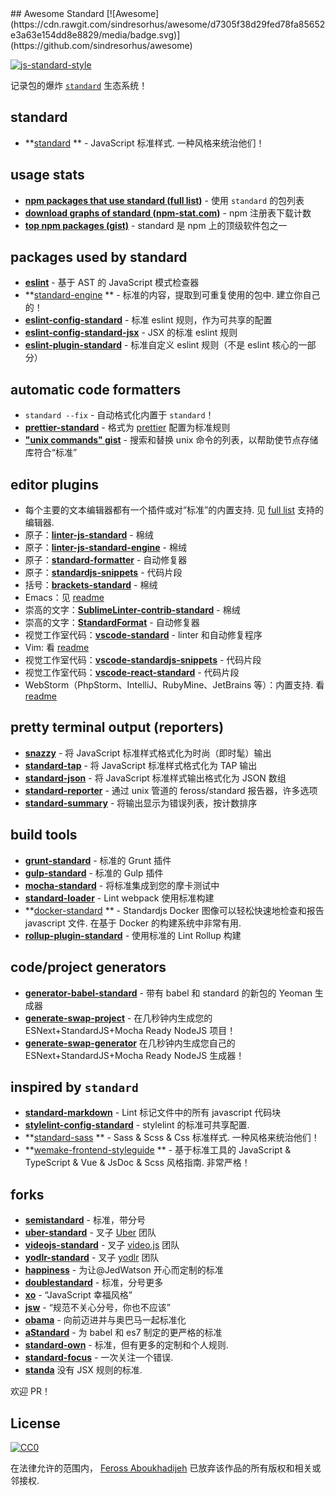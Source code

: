 <div class="github-widget" data-repo="standard/awesome-standard"></div>
## Awesome Standard [![Awesome](https://cdn.rawgit.com/sindresorhus/awesome/d7305f38d29fed78fa85652e3a63e154dd8e8829/media/badge.svg)](https://github.com/sindresorhus/awesome)

[![js-standard-style](https://cdn.rawgit.com/feross/standard/master/badge.svg)](https://github.com/feross/standard)

记录包的爆炸 [`standard`](https://github.com/feross/standard) 生态系统！

## standard

- **[standard](https://www.npmjs.com/package/standard) ** - JavaScript 标准样式. 一种风格来统治他们！

## usage stats

- **[npm packages that use standard (full list)](https://github.com/feross/standard-packages/blob/master/all.json)** - 使用 `standard` 的包列表
- **[download graphs of standard (npm-stat.com)](http://npm-stat.com/charts.html?package=standard&author=&from=&to=)** - npm 注册表下载计数
- **[top npm packages (gist)](https://gist.github.com/feross/e0882df2fe673d6ce064)** - standard 是 npm 上的顶级软件包之一

## packages used by standard

- **[eslint](https://www.npmjs.com/package/eslint)** - 基于 AST 的 JavaScript 模式检查器
- **[standard-engine](https://www.npmjs.com/package/standard-engine) ** - 标准的内容，提取到可重复使用的包中. 建立你自己的！
- **[eslint-config-standard](https://www.npmjs.com/package/eslint-config-standard)** - 标准 eslint 规则，作为可共享的配置
- **[eslint-config-standard-jsx](https://www.npmjs.com/package/eslint-config-standard-jsx)** - JSX 的标准 eslint 规则
- **[eslint-plugin-standard](https://www.npmjs.com/package/eslint-plugin-standard)** - 标准自定义 eslint 规则（不是 eslint 核心的一部分）

## automatic code formatters

- `standard --fix` - 自动格式化内置于 `standard`！
- **[prettier-standard](https://www.npmjs.com/package/prettier-standard)** - 格式为 [prettier](https://github.com/prettier/prettier) 配置为标准规则
- **["unix commands" gist](https://gist.github.com/watson/453fc63cace521fcdadc)** - 搜索和替换 unix 命令的列表，以帮助使节点存储库符合“标准”

## editor plugins

 - 每个主要的文本编辑器都有一个插件或对“标准”的内置支持. 见 [full list](https://github.com/standard/standard#are-there-text-editor-plugins) 支持的编辑器.
- 原子：**[linter-js-standard](https://atom.io/packages/linter-js-standard)** - 棉绒
- 原子：**[linter-js-standard-engine](https://atom.io/packages/linter-js-standard-engine)** - 棉绒
- 原子：**[standard-formatter](https://atom.io/packages/standard-formatter)** - 自动修复器
- 原子：**[standardjs-snippets](https://atom.io/packages/standardjs-snippets)** - 代码片段
- 括号：**[brackets-standard](https://github.com/ishamf/brackets-standard/)** - 棉绒
- Emacs：见 [readme](https://github.com/standard/standard#emacs)
- 崇高的文字：**[SublimeLinter-contrib-standard](https://packagecontrol.io/packages/SublimeLinter-contrib-standard)** - 棉绒
- 崇高的文字：**[StandardFormat](https://packagecontrol.io/packages/StandardFormat)** - 自动修复器
- 视觉工作室代码：**[vscode-standard](https://marketplace.visualstudio.com/items?itemName=standard.vscode-standard)** - linter 和自动修复程序
- Vim: 看 [readme](https://github.com/standard/standard#vim)
- 视觉工作室代码：**[vscode-standardjs-snippets](https://marketplace.visualstudio.com/items?itemName=capaj.vscode-standardjs-snippets)** - 代码片段
- 视觉工作室代码：**[vscode-react-standard](https://marketplace.visualstudio.com/items?itemName=TimonVS.ReactSnippetsStandard)** - 代码片段
 - WebStorm（PhpStorm、IntelliJ、RubyMine、JetBrains 等）：内置支持. 看 [readme](https://github.com/standard/standard#webstorm-phpstorm-intellij-rubymine-jetbrains-etc)

## pretty terminal output (reporters)

- **[snazzy](https://www.npmjs.com/package/snazzy)** - 将 JavaScript 标准样式格式化为时尚（即时髦）输出
- **[standard-tap](https://www.npmjs.com/package/standard-tap)** - 将 JavaScript 标准样式格式化为 TAP 输出
- **[standard-json](https://www.npmjs.com/package/standard-json)** - 将 JavaScript 标准样式输出格式化为 JSON 数组
- **[standard-reporter](https://www.npmjs.com/package/standard-reporter)** - 通过 unix 管道的 feross/standard 报告器，许多选项
- **[standard-summary](https://www.npmjs.com/package/standard-summary)** - 将输出显示为错误列表，按计数排序

## build tools

- **[grunt-standard](https://www.npmjs.com/package/grunt-standard)** - 标准的 Grunt 插件
- **[gulp-standard](https://www.npmjs.com/package/gulp-standard)** - 标准的 Gulp 插件
- **[mocha-standard](https://www.npmjs.com/package/mocha-standard)** - 将标准集成到您的摩卡测试中
- **[standard-loader](https://www.npmjs.com/package/standard-loader)** - Lint webpack 使用标准构建
- **[docker-standard](https://hub.docker.com/r/geniousphp/standard-js/) ** - Standardjs Docker 图像可以轻松快速地检查和报告 javascript 文件. 在基于 Docker 的构建系统中非常有用.
- **[rollup-plugin-standard](https://www.npmjs.com/package/rollup-plugin-standard)** - 使用标准的 Lint Rollup 构建

## code/project generators

- **[generator-babel-standard](https://www.npmjs.com/package/generator-babel-standard)** - 带有 babel 和 standard 的新包的 Yeoman 生成器
- **[generate-swap-project](https://www.npmjs.com/package/generate-swap-project)** - 在几秒钟内生成您的 ESNext+StandardJS+Mocha Ready NodeJS 项目！
- **[generate-swap-generator](https://www.npmjs.com/package/generate-swap-generator)** 在几秒钟内生成您自己的 ESNext+StandardJS+Mocha Ready NodeJS 生成器！

## inspired by `standard`

- **[standard-markdown](https://www.npmjs.com/package/standard-markdown)** - Lint 标记文件中的所有 javascript 代码块
- **[stylelint-config-standard](https://www.npmjs.com/package/stylelint-config-standard)** - stylelint 的标准可共享配置.
- **[standard-sass](https://www.npmjs.com/package/standard-sass) ** - Sass &amp; Scss &amp; Css 标准样式. 一种风格来统治他们！
- **[wemake-frontend-styleguide](https://github.com/wemake-services/wemake-frontend-styleguide) ** - 基于标准工具的 JavaScript &amp; TypeScript &amp; Vue &amp; JsDoc &amp; Scss 风格指南. 非常严格！

## forks

- **[semistandard](https://www.npmjs.com/package/semistandard)** - 标准，带分号
- **[uber-standard](https://www.npmjs.com/package/uber-standard)** - 叉子 [Uber](https://www.uber.com/) 团队
- **[videojs-standard](https://www.npmjs.com/package/videojs-standard)** - 叉子 [video.js](https://github.com/videojs/video.js) 团队
- **[yodlr-standard](https://www.npmjs.com/package/yodlr-standard)** - 叉子 [yodlr](https://getyodlr.com/home) 团队
- **[happiness](https://www.npmjs.com/package/happiness)** - 为让@JedWatson 开心而定制的标准
- **[doublestandard](https://www.npmjs.com/package/doublestandard)** - 标准，分号更多
- **[xo](https://www.npmjs.com/package/xo)** - “JavaScript 幸福风格”
- **[jsw](https://www.npmjs.com/package/jsw)** - “规范不关心分号，你也不应该”
- **[obama](https://www.npmjs.com/package/obama)** - 向前迈进并与奥巴马一起标准化
- **[aStandard](https://npmjs.com/package/a-standard)** - 为 babel 和 es7 制定的更严格的标准
- **[standard-own](https://npmjs.com/package/standard-own)** - 标准，但有更多的定制和个人规则.
- **[standard-focus](https://www.npmjs.com/package/standard-focus)** - 一次关注一个错误.
- **[standa](https://www.npmjs.com/package/standa)** 没有 JSX 规则的标准.

欢迎 PR！

## License

[![CC0](https://i.creativecommons.org/p/zero/1.0/88x31.png)](http://creativecommons.org/publicdomain/zero/1.0/)

在法律允许的范围内， [Feross Aboukhadijeh](http://feross.org) 已放弃该作品的所有版权和相关或邻接权.
